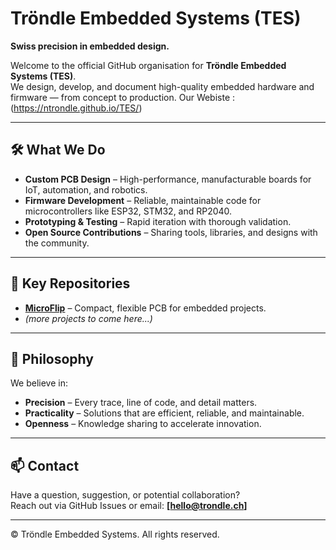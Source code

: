 # Tröndle Embedded Systems (TES)

**Swiss precision in embedded design.**

Welcome to the official GitHub organisation for **Tröndle Embedded Systems (TES)**.  
We design, develop, and document high-quality embedded hardware and firmware — from concept to production.
Our Webiste : (https://ntrondle.github.io/TES/)

---

## 🛠 What We Do
- **Custom PCB Design** – High-performance, manufacturable boards for IoT, automation, and robotics.
- **Firmware Development** – Reliable, maintainable code for microcontrollers like ESP32, STM32, and RP2040.
- **Prototyping & Testing** – Rapid iteration with thorough validation.
- **Open Source Contributions** – Sharing tools, libraries, and designs with the community.

---

## 📂 Key Repositories
- **[MicroFlip](https://github.com/Trondle-Embeeded-Systems/MicroFlip)** – Compact, flexible PCB for embedded projects.
- *(more projects to come here...)*

---

## 📜 Philosophy
We believe in:
- **Precision** – Every trace, line of code, and detail matters.
- **Practicality** – Solutions that are efficient, reliable, and maintainable.
- **Openness** – Knowledge sharing to accelerate innovation.

---

## 📫 Contact
Have a question, suggestion, or potential collaboration?  
Reach out via GitHub Issues or email: **[hello@trondle.ch]**

---

© Tröndle Embedded Systems. All rights reserved.
